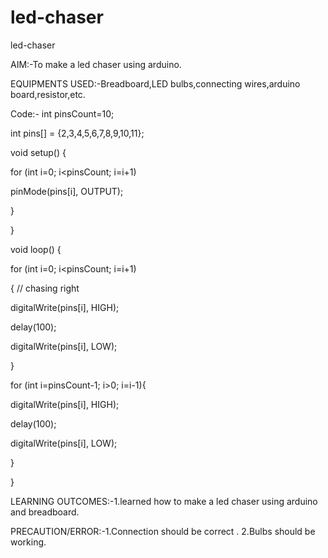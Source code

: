 # led-chaser

led-chaser

AIM:-To make a led chaser using arduino.

EQUIPMENTS USED:-Breadboard,LED bulbs,connecting wires,arduino board,resistor,etc.

Code:- int pinsCount=10;

int pins[] = {2,3,4,5,6,7,8,9,10,11};

void setup() {

for (int i=0; i<pinsCount; i=i+1)

pinMode(pins[i], OUTPUT);            

}

}

void loop() {

for (int i=0; i<pinsCount; i=i+1)

{ // chasing right

digitalWrite(pins[i], HIGH);         



delay(100);                         


digitalWrite(pins[i], LOW);          

}

for (int i=pinsCount-1; i>0; i=i-1){

digitalWrite(pins[i], HIGH);         



delay(100);                          


digitalWrite(pins[i], LOW);          

}

}

LEARNING OUTCOMES:-1.learned how to make a led chaser using arduino and breadboard.

PRECAUTION/ERROR:-1.Connection should be correct . 2.Bulbs should be working.

